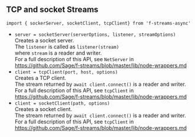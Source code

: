 ## TCP and socket Streams  
`import { sockerServer, socketClient, tcpClient} from 'f-streams-async'`  
* `server = socketServer(serverOptions, listener, streamOptions)`  
  Creates a socket server.  
  The `listener` is called as `listener(stream)`  
  where `stream` is a reader and writer.  
  For a full description of this API, see `NetServer` in  
  https://github.com/Sage/f-streams/blob/master/lib/node-wrappers.md  
* `client = tcpClient(port, host, options)`  
  Creates a TCP client.  
  The stream returned by `await client.connect()`  is a reader and writer.  
  For a full description of this API, see `tcpClient` in  
  https://github.com/Sage/f-streams/blob/master/lib/node-wrappers.md  
* `client = socketClient(path, options)`  
  Creates a socket client.  
  The stream returned by `await client.connect()`  is a reader and writer.  
  For a full description of this API, see `tcpClient` in  
  https://github.com/Sage/f-streams/blob/master/lib/node-wrappers.md  
